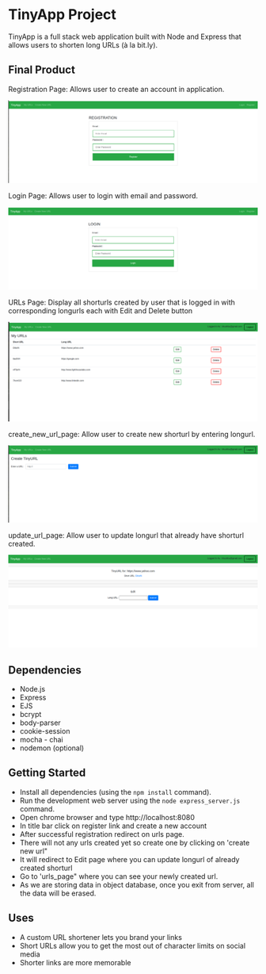 # TinyApp Project

TinyApp is a full stack web application built with Node and Express that allows users to shorten long URLs (à la bit.ly).

## Final Product

Registration Page: Allows user to create an account in application.

!["Registration Page"](https://github.com/kathakkar/tinyapp/blob/master/docs/register_page.png?raw=true)

Login Page: Allows user to login with email and password.

!["Login Page"](https://github.com/kathakkar/tinyapp/blob/master/docs/login_page.png?raw=true)

URLs Page: Display all shorturls created by user that is logged in with corresponding longurls each with Edit and Delete button

!["URLs Page"](https://github.com/kathakkar/tinyapp/blob/master/docs/urls_page.png?raw=true)

create_new_url_page: Allow user to create new shorturl by entering longurl.

!["create_new_url_page"](https://github.com/kathakkar/tinyapp/blob/master/docs/create_new_url_page.png?raw=true)

update_url_page: Allow user to update longurl that already have shorturl created.

!["update_url_page"](https://github.com/kathakkar/tinyapp/blob/master/docs/update_url_page.png?raw=true)

## Dependencies

- Node.js
- Express
- EJS
- bcrypt
- body-parser
- cookie-session
- mocha - chai
- nodemon (optional)

## Getting Started

- Install all dependencies (using the `npm install` command).
- Run the development web server using the `node express_server.js` command.
- Open chrome browser and type http://localhost:8080
- In title bar click on register link and create a new account
- After successful registration redirect on urls page.
- There will not any urls created yet so create one by clicking on 'create new url"
- It will redirect to Edit page where you can update longurl of already created shorturl
- Go to 'urls_page" where you can see your newly created url.
- As we are storing data in object database, once you exit from server, all the data will be erased.

## Uses

- A custom URL shortener lets you brand your links
- Short URLs allow you to get the most out of character limits on social media
- Shorter links are more memorable